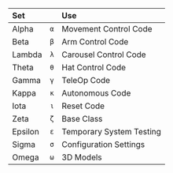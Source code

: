 | Set     |     | Use |
| :--     | :-: | :-- |
| Alpha   | `α` | Movement Control Code
| Beta    | `β` | Arm Control Code
| Lambda  | `λ` | Carousel Control Code
| Theta   | `θ` | Hat Control Code
| Gamma   | `γ` | TeleOp Code
| Kappa   | `κ` | Autonomous Code
| Iota    | `ι` | Reset Code
| Zeta    | `ζ` | Base Class
| Epsilon | `ε` | Temporary System Testing
| Sigma   | `σ` | Configuration Settings
| Omega   | `ω` | 3D Models
